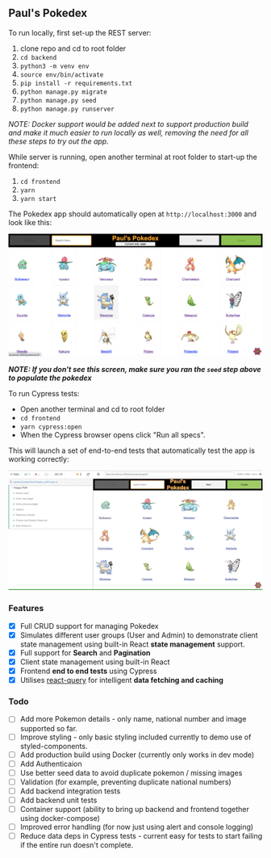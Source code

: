 ## Paul's Pokedex

To run locally, first set-up the REST server:

1. clone repo and cd to root folder
1. `cd backend`
1. `python3 -m venv env`
1. `source env/bin/activate`
1. `pip install -r requirements.txt`
1. `python manage.py migrate`
1. `python manage.py seed`
1. `python manage.py runserver`

_NOTE: Docker support would be added next to support production build and make
it much easier to run locally as well, removing the need for all these steps to
try out the app._

While server is running, open another terminal at root folder to start-up the
frontend:

1. `cd frontend`
1. `yarn`
1. `yarn start`

The Pokedex app should automatically open at `http://localhost:3000` and look
like this:

![App Screenshot](./docs/images/app-screenshot.png)

**_NOTE: If you don't see this screen, make sure you ran the `seed` step above
to populate the pokedex_**

To run Cypress tests:

- Open another terminal and cd to root folder
- `cd frontend`
- `yarn cypress:open`
- When the Cypress browser opens click "Run all specs".

This will launch a set of end-to-end tests that automatically test the app is
working correctly:

![Cypress Screenshot](./docs/images/cypress.gif)

### Features

- [x] Full CRUD support for managing Pokedex
- [x] Simulates different user groups (User and Admin) to demonstrate client
      state management using built-in React **state management** support.
- [x] Full support for **Search** and **Pagination**
- [x] Client state management using built-in React
- [x] Frontend **end to end tests** using Cypress
- [x] Utilises [react-query](https://github.com/tannerlinsley/react-query) for
      intelligent **data fetching and caching**

### Todo

- [ ] Add more Pokemon details - only name, national number and image supported
      so far.
- [ ] Improve styling - only basic styling included currently to demo use of
      styled-components.
- [ ] Add production build using Docker (currently only works in dev mode)
- [ ] Add Authenticaion
- [ ] Use better seed data to avoid duplicate pokemon / missing images
- [ ] Validation (for example, preventing duplicate national numbers)
- [ ] Add backend integration tests
- [ ] Add backend unit tests
- [ ] Container support (ability to bring up backend and frontend together using
      docker-compose)
- [ ] Improved error handling (for now just using alert and console logging)
- [ ] Reduce data deps in Cypress tests - current easy for tests to start
      failing if the entire run doesn't complete.

